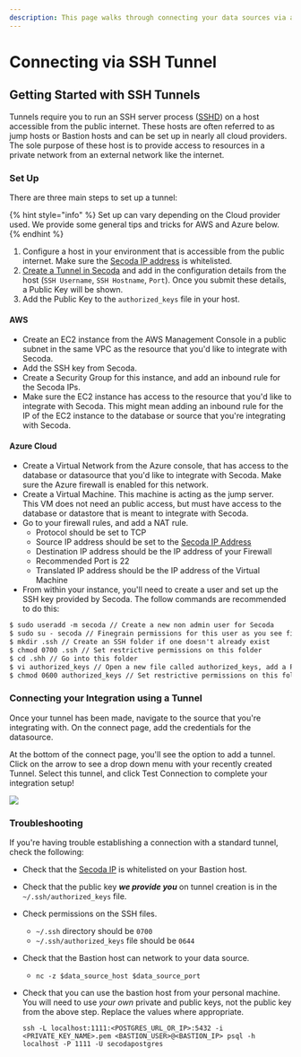 ```yaml
---
description: This page walks through connecting your data sources via a direct SSH tunnel
---
```


# Connecting via SSH Tunnel

## **Getting Started with SSH Tunnels** <a href="#h_3a4bfd6458" id="h_3a4bfd6458"></a>

Tunnels require you to run an SSH server process ([SSHD](https://www.ssh.com/academy/ssh/sshd)) on a host accessible from the public internet. These hosts are often referred to as jump hosts or Bastion hosts and can be set up in nearly all cloud providers. The sole purpose of these host is to provide access to resources in a private network from an external network like the internet.

### Set Up

There are three main steps to set up a tunnel:

{% hint style="info" %}
Set up can vary depending on the Cloud provider used. We provide some general tips and tricks for AWS and Azure below.
{% endhint %}

1. Configure a host in your environment that is accessible from the public internet. Make sure the [Secoda IP address](../../faq.md#what-are-the-ip-addresses-for-secoda) is whitelisted.
2. [Create a Tunnel in Secoda](https://app.secoda.co/tunnels/new) and add in the configuration details from the host (`SSH Username`, `SSH Hostname`, `Port`). Once you submit these details, a Public Key will be shown.
3. Add the Public Key to the `authorized_keys` file in your host.

#### AWS

* Create an EC2 instance from the AWS Management Console in a public subnet in the same VPC as the resource that you'd like to integrate with Secoda.
* Add the SSH key from Secoda.
* Create a Security Group for this instance, and add an inbound rule for the Secoda IPs.
* Make sure the EC2 instance has access to the resource that you'd like to integrate with Secoda. This might mean adding an inbound rule for the IP of the EC2 instance to the database or source that you're integrating with Secoda.

#### Azure Cloud

* Create a Virtual Network from the Azure console, that has access to the database or datasource that you'd like to integrate with Secoda. Make sure the Azure firewall is enabled for this network.
* Create a Virtual Machine. This machine is acting as the jump server. This VM does not need an public access, but must have access to the database or datastore that is meant to integrate with Secoda.
* Go to your firewall rules, and add a NAT rule.
  * Protocol should be set to TCP
  * Source IP address should be set to the [Secoda IP Address](../../faq.md#what-are-the-ip-addresses-for-secoda)
  * Destination IP address should be the IP address of your Firewall
  * Recommended Port is 22
  * Translated IP address should be the IP address of the Virtual Machine
* From within your instance, you'll need to create a user and set up the SSH key provided by Secoda. The follow commands are recommended to do this:

```xml
$ sudo useradd -m secoda // Create a new non admin user for Secoda
$ sudo su - secoda // Finegrain permissions for this user as you see fit
$ mkdir .ssh // Create an SSH folder if one doesn't already exist
$ chmod 0700 .ssh // Set restrictive permissions on this folder
$ cd .shh // Go into this folder
$ vi authorized_keys // Open a new file called authorized_keys, add a Public Key to this file and save it
$ chmod 0600 authorized_keys // Set restrictive permissions on this folder
```

### Connecting your Integration using a Tunnel

Once your tunnel has been made, navigate to the source that you're integrating with. On the connect page, add the credentials for the datasource.

At the bottom of the connect page, you'll see the option to add a tunnel. Click on the arrow to see a drop down menu with your recently created Tunnel. Select this tunnel, and click Test Connection to complete your integration setup!

![](https://secoda-public-media-assets.s3.amazonaws.com/6fec8c62-f468-4411-8ade-6dca075dda43.png)

### Troubleshooting <a href="#h_4e44bc0849" id="h_4e44bc0849"></a>

If you're having trouble establishing a connection with a standard tunnel, check the following:

* Check that the [Secoda IP](../../faq.md#what-are-the-ip-addresses-for-secoda) is whitelisted on your Bastion host.
* Check that the public key _**we provide you**_ on tunnel creation is in the `~/.ssh/authorized_keys` file.
* Check permissions on the SSH files.
  * `~/.ssh` directory should be `0700`
  * `~/.ssh/authorized_keys` file should be `0644`
* Check that the Bastion host can network to your data source.
  * `nc -z $data_source_host $data_source_port`
*   Check that you can use the bastion host from your personal machine. You will need to use _your own_ private and public keys, not the public key from the above step. Replace the values where appropriate.

    ```
    ssh -L localhost:1111:<POSTGRES_URL_OR_IP>:5432 -i <PRIVATE_KEY_NAME>.pem <BASTION_USER>@<BASTION_IP> psql -h localhost -P 1111 -U secodapostgres
    ```
